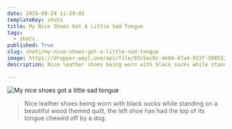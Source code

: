 ```yaml
---
date: 2025-08-24 11:29:02
templateKey: shots
title: My Nice Shoes Got A Little Sad Tongue
tags:
  - shots
published: True
slug: shots/my-nice-shoes-got-a-little-sad-tongue
image: https://dropper.wayl.one/api/file/83c5ec0c-4e84-47a4-913f-50655260cb12.png
description: Nice leather shoes being worn with black socks while standing on a beautiful wood themed quilt, the left shoe has had the top of its tongue chewed off by a dog.

---
```


![My nice shoes got a little sad tongue](https://dropper.wayl.one/api/file/83c5ec0c-4e84-47a4-913f-50655260cb12.png)

> Nice leather shoes being worn with black socks while standing on a beautiful wood themed quilt, the left shoe has had the top of its tongue chewed off by a dog.

